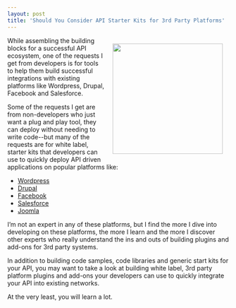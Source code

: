 ```yaml
---
layout: post
title: 'Should You Consider API Starter Kits for 3rd Party Platforms'
---
```

<p><img style="padding: 15px;" src="http://kinlane-productions.s3.amazonaws.com/wordpress.jpg" alt="" width="250" align="right" /></p>
<p>While assembling the building blocks for a successful API ecosystem, one of the requests I get from developers is for tools to help them build successful integrations with existing platforms like Wordpress, Drupal, Facebook and Salesforce.</p>
<p>Some of the requests I get are from non-developers who just want a plug and play tool, they can deploy without needing to write code--but many of the requests are for white label, starter kits that developers can use to quickly deploy API driven applications on popular platforms like:</p>
<ul class="mainlist">
<li><a title="Wordpress" href="http://wordpress.org/">Wordpress</a></li>
<li><a title="Drupal" href="http://drupal.org/">Drupal</a></li>
<li><a title="Facebook" href="http://developers.facebook.com/">Facebook</a></li>
<li><a title="Salesforce" href="http://developer.force.com/">Salesforce</a></li>
<li><a title="Joomla" href="http://www.joomla.org/">Joomla</a></li>
</ul>
<p>I&rsquo;m not an expert in any of these platforms, but I find the more I dive into developing on these platforms, the more I learn and the more I discover other experts who really understand the ins and outs of building plugins and add-ons for 3rd party systems. &nbsp;</p>
<p>In addition to building code samples, code libraries and generic start kits for your API, you may want to take a look at building white label, 3rd party platform plugins and add-ons your developers can use to quickly integrate your API into existing networks. &nbsp;</p>
<p>At the very least, you will learn a lot.</p>
